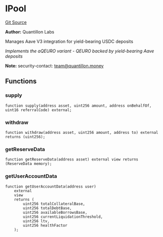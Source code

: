 # IPool
[Git Source](https://github.com/Quantillon-Labs/smart-contracts/blob/d9b318c983e96e686dbdeddf2128adc1d9fdfb49/src/core/vaults/AaveVault.sol)

**Author:**
Quantillon Labs

Manages Aave V3 integration for yield-bearing USDC deposits

*Implements the aQEURO variant - QEURO backed by yield-bearing Aave deposits*

**Note:**
security-contact: team@quantillon.money


## Functions
### supply


```solidity
function supply(address asset, uint256 amount, address onBehalfOf, uint16 referralCode) external;
```

### withdraw


```solidity
function withdraw(address asset, uint256 amount, address to) external returns (uint256);
```

### getReserveData


```solidity
function getReserveData(address asset) external view returns (ReserveData memory);
```

### getUserAccountData


```solidity
function getUserAccountData(address user)
    external
    view
    returns (
        uint256 totalCollateralBase,
        uint256 totalDebtBase,
        uint256 availableBorrowsBase,
        uint256 currentLiquidationThreshold,
        uint256 ltv,
        uint256 healthFactor
    );
```

